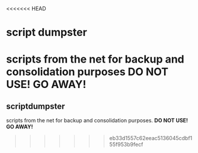 <<<<<<< HEAD
# script dumpster

scripts from the net for backup and consolidation purposes **DO NOT USE! GO AWAY!**
=======
## scriptdumpster
scripts from the net for backup and consolidation purposes.
**DO NOT USE! GO AWAY!**
>>>>>>> eb33d1557c62eeac5136045cdbf155f953b9fecf
